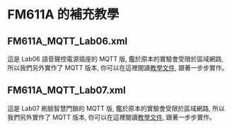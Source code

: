 # FM611A 的補充教學

## FM611A_MQTT_Lab06.xml

這是 Lab06 語音聲控電源插座的 MQTT 版, 鑑於原本的實驗會受限於區域網路, 所以我們另外實作了 MQTT 版本, 你可以在這裡閱讀[教學文件](https://hackmd.io/@flagmaker/ryQVi_CSK), 跟著一步步實作。

## FM611A_MQTT_Lab07.xml

這是 Lab07 刷臉智慧門鎖的 MQTT 版, 鑑於原本的實驗會受限於區域網路, 所以我們另外實作了 MQTT 版本, 你可以在這裡閱讀[教學文件](https://hackmd.io/@flagmaker/HkrscklIY), 跟著一步步實作。
